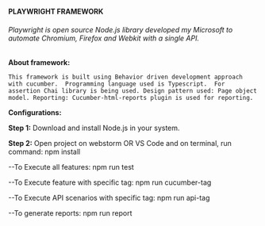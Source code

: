 **PLAYWRIGHT FRAMEWORK**
###### Playwright is open source Node.js library developed my Microsoft to automate Chromium, Firefox and Webkit with a single API. 

**About framework:**

`This framework is built using Behavior driven development approach with cucumber. 
Programming language used is Typescript. 
For assertion Chai library is being used.
Design pattern used: Page object model.
Reporting: Cucumber-html-reports plugin is used for reporting.
`

**Configurations:**

**Step 1:**
Download and install Node.js in your system.


**Step 2:**
Open project on webstorm OR VS Code and on terminal, run command: npm install


--To Execute all features: 
npm run test

--To Execute feature with specific tag:
npm run cucumber-tag

--To Execute API scenarios with specific tag:
npm run api-tag

--To generate reports:
npm run report
